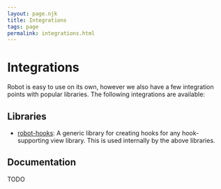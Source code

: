 ```yaml
---
layout: page.njk
title: Integrations
tags: page
permalink: integrations.html
---
```


# Integrations

Robot is easy to use on its own, however we also have a few integration points with popular libraries. The following integrations are available:

## Libraries

* [robot-hooks](./integrations/robot-hooks.html): A generic library for creating hooks for any hook-supporting view library. This is used internally by the above libraries.

## Documentation

TODO